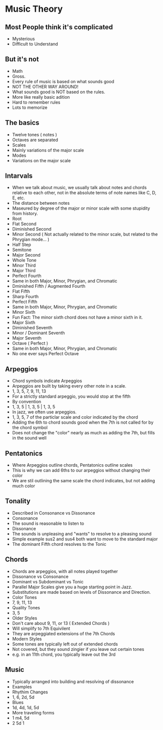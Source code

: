 # Music Theory

## Most People think it's complicated
 - Mysterious
 - Difficult to Understand

## But it's not
 - Math
  - Gross.
 - Every rule of music is based on what sounds good
  - NOT THE OTHER WAY AROUND!
  - What sounds good is NOT based on the rules.
 - More like really basic adition
 - Hard to remember rules
 - Lots to memorize

## The basics
 - Twelve tones ( notes )
 - Octaves are separated
 - Scales
  - Mainly variations of the major scale
 - Modes
  - Variations on the major scale

## Intarvals
 - When we talk about music, we usually talk about notes and chords relative to each other, not in the absolute terms of note names like C, D, E, etc.
 - The distance between notes
 - Maseured by degree of the major or minor scale with some stupidity from history.
  - Root
  - Flat Second
   - Diminished Second
   - Minor Second ( Not actually related to the minor scale, but related to the Phrygian mode... )
   - Half Step
   - Semitone
  - Major Second
   - Whole Tone
  - Minor Third
  - Major Third
  - Perfect Fourth
   - Same in both Major, Minor, Phrygian, and Chromatic
  - Dminished Fifth / Augmented Fourth
   - Flat Fifth
   - Sharp Fourth
  - Perfect Fifth
   - Same in both Major, Minor, Phrygian, and Chromatic
  - Minor Sixth
   - Fun Fact: The minor sixth chord does not have a minor sixth in it.
  - Major Sixth
   - Diminished Seventh
  - Minor / Dominant Seventh
  - Major Seventh
  - Octave ( Perfect )
   - Same in both Major, Minor, Phrygian, and Chromatic
   - No one ever says Perfect Octave

## Arpeggios
 - Chord symbols indicate Arpeggios
 - Arpeggios are built by taking every other note in a scale.
 - 1, 3, 5, 7, 9, 11, 13
 - For a strictly standard arpeggio, you would stop at the fifth
  - By convention
  - 1, 3, 5 | 1, 3, 5 | 1, 3, 5
 - In jazz, we often use arpeggios.
  - 1, 3, 5, 7 of the particlar scale and color indicated by the chord
  - Adding the 6th to chord sounds good when the 7th is not called for by the chord symbol
   - Does not change the "color" nearly as much as adding the 7th, but fills in the sound well

## Pentatonics
 - Where Arpeggios outline chords, Pentatonics outline scales
 - This is why we can add 6ths to our arpeggios without changing their color
 - We are stil outlining the same scale the chord indicates, but not adding much color

## Tonality
 - Described in Consonance vs Dissonance
 - Consonance
  - The sound is reasonable to listen to
 - Dissonance
  - The sounds is unpleasing and "wants" to resolve to a pleasing sound
 - Simple example sus2 and sus4 both want to move to the standard major
 - The dominant Fifth chord resolves to the Tonic

## Chords
 - Chords are arpeggios, with all notes played together
 - Dissonance vs Consonance
 - Dominant vs Subdominant vs Tonic
 - Parallel Major Scales give you a huge starting point in Jazz.
 - Substitutions are made based on levels of Dissonance and Direction.
 - Color Tones
  - 7, 9, 11, 13
 - Quality Tones
  - 3, 5
 - Older Styles
  - Don't care about 9, 11, or 13 ( Extended Chords )
   - Will simplify to 7th Equivilent
   - They are arpeggiated extensions of the 7th Chords
 - Modern Styles
  - Some tones are typically left out of extended chords
  - Not covered, but they sound zingier if you leave out certain tones
   - e.g. in an 11th chord, you typically leave out the 3rd

## Music
 - Typically arranged into building and resolving of dissonance
 - Examples
  - Rhythim Changes
   - 1, 6, 2d, 5d
  - Blues
   - 1d, 4d, 1d, 5d
   - More traveling forms
  - 1 m4, 5d
  - 2 5d 1

